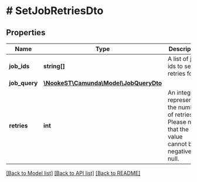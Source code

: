 # # SetJobRetriesDto

## Properties

Name | Type | Description | Notes
------------ | ------------- | ------------- | -------------
**job_ids** | **string[]** | A list of job ids to set retries for. | [optional]
**job_query** | [**\NookeST\Camunda\Model\JobQueryDto**](JobQueryDto.md) |  | [optional]
**retries** | **int** | An integer representing the number of retries. Please note that the value cannot be negative or null. | [optional]

[[Back to Model list]](../../README.md#models) [[Back to API list]](../../README.md#endpoints) [[Back to README]](../../README.md)
